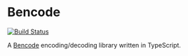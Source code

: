 # Bencode

[![Build Status](https://travis-ci.org/avli/bencoder.svg?branch=master)](https://travis-ci.org/avli/bencoder)

A [Bencode](https://en.wikipedia.org/wiki/Bencode) encoding/decoding library written in TypeScript.